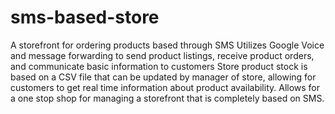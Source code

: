 # sms-based-store
A storefront for ordering products based through SMS
Utilizes Google Voice and message forwarding to send product listings, receive product orders, and communicate basic information to customers
Store product stock is based on a CSV file that can be updated by manager of store, allowing for customers to get real time information about product availability.
Allows for a one stop shop for managing a storefront that is completely based on SMS.
